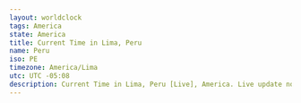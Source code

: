 ```yaml
---
layout: worldclock
tags: America
state: America
title: Current Time in Lima, Peru
name: Peru
iso: PE
timezone: America/Lima
utc: UTC -05:08
description: Current Time in Lima, Peru [Live], America. Live update now time in Lima, timezone America/Lima, UTC -05:08, Country ISO code & Current Local Time.
---
```


